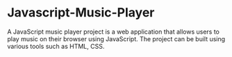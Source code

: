 # Javascript-Music-Player
A JavaScript music player project is a web application that allows users to play music on their browser using JavaScript. The project can be built using various tools such as HTML, CSS. 
